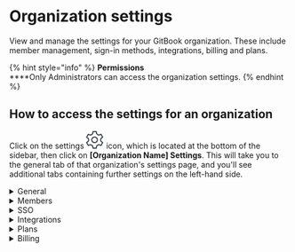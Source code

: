 # Organization settings

View and manage the settings for your GitBook organization. These include member management, sign-in methods, integrations, billing and plans.

{% hint style="info" %}
**Permissions**\
****Only Administrators can access the organization settings.
{% endhint %}

## How to access the settings for an organization

Click on the settings ![](../../.gitbook/assets/settings.png) icon, which is located at the bottom of the sidebar, then click on **\[Organization Name] Settings**. This will take you to the general tab of that organization's settings page, and you'll see additional tabs containing further settings on the left-hand side.

<details>

<summary>General</summary>

#### Organization profile

You can update the logo and the name of the organization.

#### Publishing

Each published GitBook space that lives within your organization's library will have a domain in two parts:

1. `[something].gitbook.com` (this is the GitBook subdomain) **or** your own custom subdomain
2. `/[spaceURL]` (this is set within the settings for the space itself)

You can update the GitBook subdomain and a custom domain here, as well as the default content, which is the space that visitors will see if they navigate to your GitBook subdomain directly.

#### Actions

From this section you can delete your organization. **Note: there is no turning back if you delete your organization!** All associated data will be deleted as well. If you want to keep any spaces or collections owned by the organization, make sure to first [move](https://docs.gitbook.com/getting-started/organizing-content/what-is-a-space#moving-a-space) them to another library.

</details>

<details>

<summary>Members</summary>

#### Members tab

[Members](../../tour/member-management/) can be added to and removed from the organization as needed. You can also update the [role](../../tour/member-management/roles.md) for each member.

#### Teams tab

[Teams](../../tour/member-management/teams.md) are a way to group members within an organization. You can then grant access to certain things to anyone who is a member of a given team.

</details>

<details>

<summary>SSO</summary>

#### Email domains

For any domains that you specify, anyone with an email address on those domains will immediately be able to access the organization upon signing up for a GitBook account. You can decide what [role](../../tour/member-management/roles.md) these members should have by default.

#### SAML

For organizations on our Enterprise plan, you can configure your SSO with any [SAML](../../advanced-guides/advanced-sharing-and-security/saml.md) solution, to give your members access to GitBook through an identity provider (IdP) of your choice. Contact [sales@gitbook.com](mailto:sales@gitbook.com) if you're interested in upgrading to Enterprise!

</details>

<details>

<summary>Integrations</summary>

You can check which [integrations](../../advanced-guides/apps-and-integrations-platform/) are installed for your organization and [install new integrations](../../advanced-guides/apps-and-integrations-platform/install-an-integration.md) from this page.

</details>

<details>

<summary>Plans</summary>

From this page you can view your current plan and switch from one plan to another. The toggle at the top of the page enables you to switch between viewing the prices for our plans paid yearly (with 2 months free!) or monthly, and you can then use the upgrade/downgrade button under the name of each plan to select your new plan.

Please see our [billing policy](billing-policy.md) for information about how charges are calculated when you make a change during the middle of a billing period.

</details>

<details>

<summary>Billing</summary>

The billing tab takes you to our payment provider, Stripe. On their website you can securely manage your payment method and billing information. You can also [cancel your plan](cancelling-a-plan.md). If a plan has been cancelled but you change your mind before the end of the billing period, you can renew the plan to have it continue without any lapse in service.

</details>
